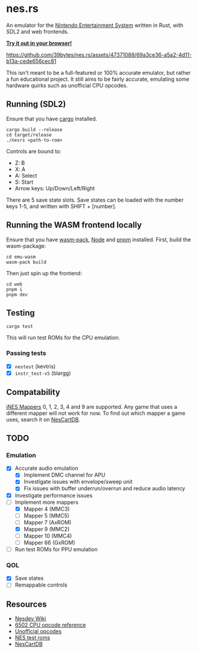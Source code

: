 # nes.rs

An emulator for the [Nintendo Entertainment System](https://en.wikipedia.org/wiki/Nintendo_Entertainment_System) written in Rust, with SDL2 and web frontends.

<b align="center">[Try it out in your browser!](https://39bytes.github.io/nes.rs/)</b>

https://github.com/39bytes/nes.rs/assets/47371088/69a3ce36-a5a2-4d11-b13a-cede656cec81

This isn't meant to be a full-featured or 100% accurate emulator, but rather a fun educational project.
It still aims to be fairly accurate, emulating some hardware quirks such as unofficial CPU opcodes.

## Running (SDL2)
Ensure that you have [cargo](https://doc.rust-lang.org/cargo/) installed.
```
cargo build --release
cd target/release
./nesrs <path-to-rom>
```
Controls are bound to:
- Z: B
- X: A
- A: Select
- S: Start
- Arrow keys: Up/Down/Left/Right

There are 5 save state slots. Save states can be loaded with the number keys 1-5, and written with SHIFT + [number].

## Running the WASM frontend locally
Ensure that you have [wasm-pack](https://rustwasm.github.io/wasm-pack/), [Node](https://nodejs.org/en) and [pnpm](https://pnpm.io/) installed.
First, build the wasm-package:
```
cd emu-wasm
wasm-pack build
```
Then just spin up the frontend:
```
cd web
pnpm i
pnpm dev
```

## Testing
```
cargo test
```
This will run test ROMs for the CPU emulation.

### Passing tests
- [x] `nestest` (kevtris)
- [x] `instr_test-v5` (blargg)

## Compatability
[iNES Mappers](https://www.nesdev.org/wiki/Mapper#iNES_1.0_mapper_grid) 0, 1, 2, 3, 4 and 9 are supported. 
Any game that uses a different mapper will not work for now. 
To find out which mapper a game uses, search it on [NesCartDB](https://nescartdb.com/).

## TODO
### Emulation
- [x] Accurate audio emulation
    - [x] Implement DMC channel for APU
    - [x] Investigate issues with envelope/sweep unit
    - [x] Fix issues with buffer underrun/overrun and reduce audio latency
- [x] Investigate performance issues
- [ ] Implement more mappers 
    - [x] Mapper 4 (MMC3)
    - [ ] Mapper 5 (MMC5)
    - [ ] Mapper 7 (AxROM)
    - [x] Mapper 9 (MMC2)
    - [ ] Mapper 10 (MMC4)
    - [ ] Mapper 66 (GxROM)
- [ ] Run test ROMs for PPU emulation

### QOL
- [x] Save states
- [ ] Remappable controls

## Resources
- [Nesdev Wiki](https://www.nesdev.org/wiki/Nesdev_Wiki)
- [6502 CPU opcode reference](https://www.nesdev.org/obelisk-6502-guide/reference.html)
- [Unofficial opcodes](https://www.oxyron.de/html/opcodes02.html)
- [NES test roms](https://github.com/christopherpow/nes-test-roms)
- [NesCartDB](https://nescartdb.com/)
